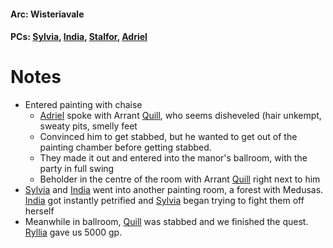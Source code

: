 #### Arc: Wisteriavale
#### PCs: [Sylvia](PCs/Past/Sylvia.md), [India](PCs/Current/India.md), [Stalfor](PCs/Current/Stalfor.md), [Adriel](PCs/Current/Adriel.md)

# Notes

- Entered painting with chaise
	- [Adriel](PCs/Current/Adriel.md) spoke with Arrant [Quill](NPCs/Living/Quill.md), who seems disheveled (hair unkempt, sweaty pits, smelly feet
	- Convinced him to get stabbed, but he wanted to get out of the painting chamber before getting stabbed.
	- They made it out and entered into the manor's ballroom, with the party in full swing
	- Beholder in the centre of the room with Arrant [Quill](NPCs/Living/Quill.md) right next to him
- [Sylvia](PCs/Past/Sylvia.md) and [India](PCs/Current/India.md) went into another painting room, a forest with Medusas. [India](PCs/Current/India.md) got instantly petrified and [Sylvia](PCs/Past/Sylvia.md) began trying to fight them off herself
- Meanwhile in ballroom, [Quill](NPCs/Living/Quill.md) was stabbed and we finished the quest. [Ryllia](NPCs/Living/Ryllia.md) gave us 5000 gp.